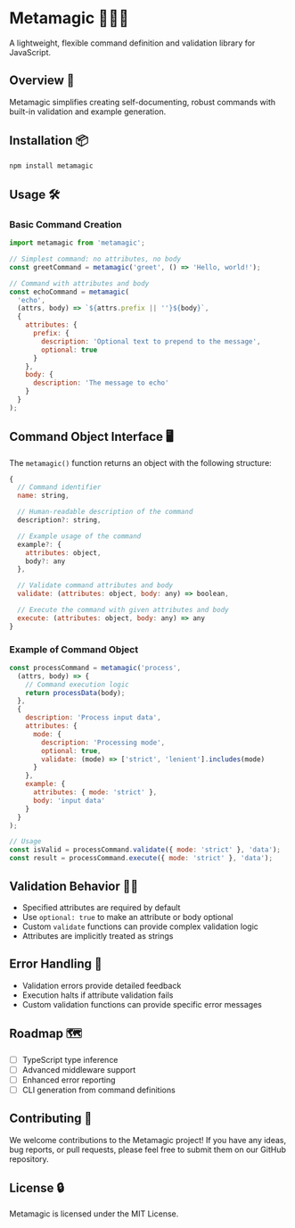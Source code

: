 # Metamagic 🧙‍♂️✨

A lightweight, flexible command definition and validation library for JavaScript.

## Overview 🌟

Metamagic simplifies creating self-documenting, robust commands with built-in validation and example generation.

## Installation 📦

```bash
npm install metamagic
```

## Usage 🛠️

### Basic Command Creation

```javascript
import metamagic from 'metamagic';

// Simplest command: no attributes, no body
const greetCommand = metamagic('greet', () => 'Hello, world!');

// Command with attributes and body
const echoCommand = metamagic(
  'echo', 
  (attrs, body) => `${attrs.prefix || ''}${body}`,
  {
    attributes: {
      prefix: {
        description: 'Optional text to prepend to the message',
        optional: true
      }
    },
    body: {
      description: 'The message to echo'
    }
  }
);
```

## Command Object Interface 🖥️

The `metamagic()` function returns an object with the following structure:

```javascript
{
  // Command identifier
  name: string,

  // Human-readable description of the command
  description?: string,

  // Example usage of the command
  example?: {
    attributes: object,
    body?: any
  },

  // Validate command attributes and body
  validate: (attributes: object, body: any) => boolean,

  // Execute the command with given attributes and body
  execute: (attributes: object, body: any) => any
}
```

### Example of Command Object

```javascript
const processCommand = metamagic('process', 
  (attrs, body) => {
    // Command execution logic
    return processData(body);
  },
  {
    description: 'Process input data',
    attributes: {
      mode: {
        description: 'Processing mode',
        optional: true,
        validate: (mode) => ['strict', 'lenient'].includes(mode)
      }
    },
    example: {
      attributes: { mode: 'strict' },
      body: 'input data'
    }
  }
);

// Usage
const isValid = processCommand.validate({ mode: 'strict' }, 'data');
const result = processCommand.execute({ mode: 'strict' }, 'data');
```

## Validation Behavior 🕵️‍♀️

- Specified attributes are required by default
- Use `optional: true` to make an attribute or body optional
- Custom `validate` functions can provide complex validation logic
- Attributes are implicitly treated as strings

## Error Handling 🚨

- Validation errors provide detailed feedback
- Execution halts if attribute validation fails
- Custom validation functions can provide specific error messages

## Roadmap 🗺️

- [ ] TypeScript type inference
- [ ] Advanced middleware support
- [ ] Enhanced error reporting
- [ ] CLI generation from command definitions

## Contributing 🦄

We welcome contributions to the Metamagic project! If you have any ideas, bug reports, or pull requests, please feel free to submit them on our GitHub repository.

## License 🔒

Metamagic is licensed under the MIT License.